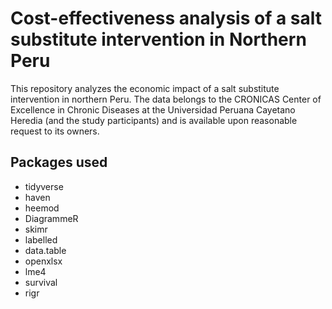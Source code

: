 # Cost-effectiveness analysis of a salt substitute intervention in Northern Peru
This repository analyzes the economic impact of a salt substitute intervention in northern Peru. The data belongs to the CRONICAS Center of Excellence in Chronic Diseases at the Universidad Peruana Cayetano Heredia (and the study participants) and is available upon reasonable request to its owners.

## Packages used
- tidyverse
- haven
- heemod
- DiagrammeR
- skimr
- labelled
- data.table
- openxlsx
- lme4
- survival
- rigr
